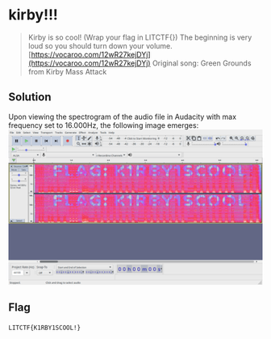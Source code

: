 # kirby!!!
> Kirby is so cool! (Wrap your flag in LITCTF{})
> The beginning is very loud so you should turn down your volume.
> [https://vocaroo.com/12wR27kejDYj](https://vocaroo.com/12wR27kejDYj)
> Original song: Green Grounds from Kirby Mass Attack

## Solution
Upon viewing the spectrogram of the audio file in Audacity with max frequency set to 16.000Hz, the following image emerges:
![media/audacity.png](media/audacity.png)

## Flag
`LITCTF{K1RBY1SCOOL!}`
